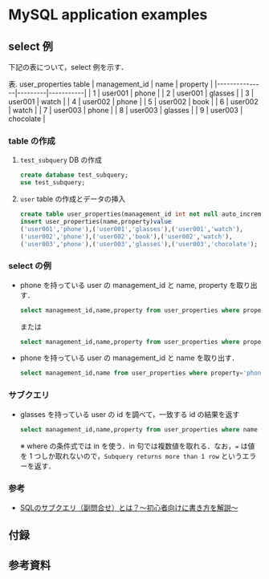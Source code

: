 # MySQL application examples


## select 例

下記の表について，select 例を示す．

表. user_properties table
| management_id | name    | property  |
|---------------|---------|-----------|
|             1 | user001 | phone     |
|             2 | user001 | glasses   |
|             3 | user001 | watch     |
|             4 | user002 | phone     |
|             5 | user002 | book      |
|             6 | user002 | watch     |
|             7 | user003 | phone     |
|             8 | user003 | glasses   |
|             9 | user003 | chocolate |

### table の作成
1. `test_subquery` DB の作成
   ```sql
   create database test_subquery;
   use test_subquery;
   ```
2. `user` table の作成とデータの挿入
   ```sql
   create table user_properties(management_id int not null auto_increment primary key, name varchar(255), property varchar(255));
   insert user_properties(name,property)value
   ('user001','phone'),('user001','glasses'),('user001','watch'),
   ('user002','phone'),('user002','book'),('user002','watch'),
   ('user003','phone'),('user003','glasses'),('user003','chocolate');
   ```

### select の例

- phone を持っている user の management_id と name, property を取り出す．
  ```sql
  select management_id,name,property from user_properties where property='phone';
  ```
  または
  ```sql
  select management_id,name,property from user_properties where property='phone';
  ```
- phone を持っている user の management_id と name を取り出す．
  ```sql
  select management_id,name from user_properties where property='phone';
  ```

### サブクエリ

- glasses を持っている user の id を調べて，一致する id の結果を返す
  ```sql
  select management_id,name,property from user_properties where name in (select name from user_properties where property='glasses');
  ```
  ※ where の条件式では in を使う．in 句では複数値を取れる．なお，`=` は値を 1 つしか取れないので，`Subquery returns more than 1 row` というエラーを返す．

### 参考
- [SQLのサブクエリ（副問合せ）とは？～初心者向けに書き方を解説～](https://products.sint.co.jp/siob/blog/what-is-sql-subquery)




## 付録


## 参考資料

